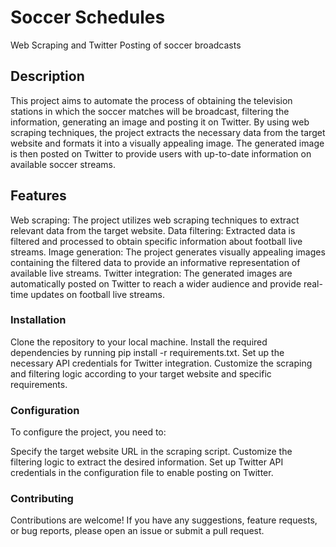 # Soccer Schedules
Web Scraping and Twitter Posting of soccer broadcasts

## Description
This project aims to automate the process of obtaining the television stations in which the soccer matches will be broadcast, filtering the information, generating an image and posting it on Twitter. By using web scraping techniques, the project extracts the necessary data from the target website and formats it into a visually appealing image. The generated image is then posted on Twitter to provide users with up-to-date information on available soccer streams.

## Features
Web scraping: The project utilizes web scraping techniques to extract relevant data from the target website.
Data filtering: Extracted data is filtered and processed to obtain specific information about football live streams.
Image generation: The project generates visually appealing images containing the filtered data to provide an informative representation of available live streams.
Twitter integration: The generated images are automatically posted on Twitter to reach a wider audience and provide real-time updates on football live streams.

### Installation
Clone the repository to your local machine.
Install the required dependencies by running pip install -r requirements.txt.
Set up the necessary API credentials for Twitter integration.
Customize the scraping and filtering logic according to your target website and specific requirements.

### Configuration
To configure the project, you need to:

Specify the target website URL in the scraping script.
Customize the filtering logic to extract the desired information.
Set up Twitter API credentials in the configuration file to enable posting on Twitter.

### Contributing
Contributions are welcome! If you have any suggestions, feature requests, or bug reports, please open an issue or submit a pull request.
